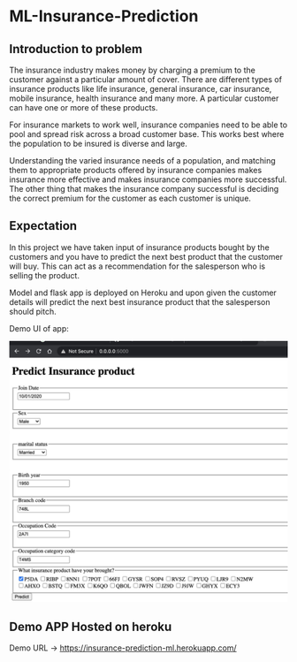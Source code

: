 # ML-Insurance-Prediction


## Introduction to problem
The insurance industry makes money by charging a premium to the customer against a particular amount of cover. There are different types of insurance products like life insurance, general insurance, car insurance, mobile insurance, health insurance and many more. A particular customer can have one or more of these products.
 
For insurance markets to work well, insurance companies need to be able to pool and spread risk across a broad customer base. This works best where the population to be insured is diverse and large. 
 
Understanding the varied insurance needs of a population, and matching them to appropriate products offered by insurance companies makes insurance more effective and makes insurance companies more successful. The other thing that makes the insurance company successful is deciding the correct premium for the customer as each customer is unique.
 
## Expectation

In this project we have taken input of insurance products bought by the customers and you have to predict the next best product that the customer will buy. This can act as a recommendation for the salesperson who is selling the product.
 
Model and flask app is deployed on Heroku and upon given the customer details will predict the next best insurance product that the salesperson should pitch.

Demo UI of app:

![Demo Insurance Prediction APP](/images/demo-app.jpg)

## Demo APP Hosted on heroku

Demo URL -> https://insurance-prediction-ml.herokuapp.com/

